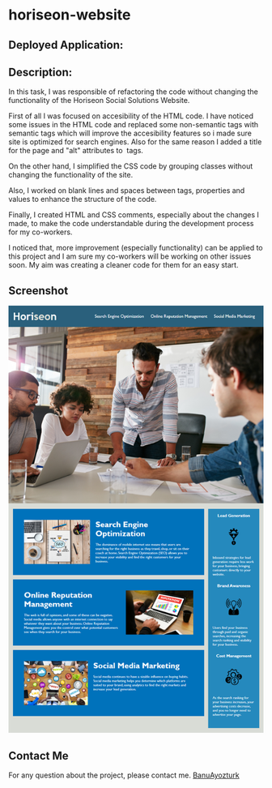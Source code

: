 # horiseon-website

## Deployed Application: 

## Description: 
In this task,  I was responsible of refactoring the code without changing the functionality of the Horiseon Social Solutions Website.

First of all I was focused on accesibility of the HTML code. I have noticed some  issues in the HTML code and replaced some non-semantic tags with semantic tags which will improve the accesibility features so i made sure site is optimized for search engines. Also for the same reason I added a title for the page and "alt" attributes to <img> tags.

On the other hand,  I simplified the CSS  code by grouping classes  without changing the functionality of the  site. 

Also, I worked on blank lines and spaces between tags, properties and values to enhance the structure of the code.

Finally, I created HTML and CSS comments, especially about the changes I made, to make the code  understandable during the development process for my co-workers.

I noticed that, more improvement (especially functionality) can be applied to this project  and I am sure my co-workers will be working on other issues soon. My aim was creating a cleaner code for them for an easy start. 


## Screenshot
![The Horiseon webpage includes a navigation bar, a header image, and cards with text and images at the bottom of the page.](./Assets/01-html-css-git-homework-demo.png)


## Contact Me
For any question about the project, please contact me.
[BanuAyozturk](mailto:bnyksl@gmail.com)

